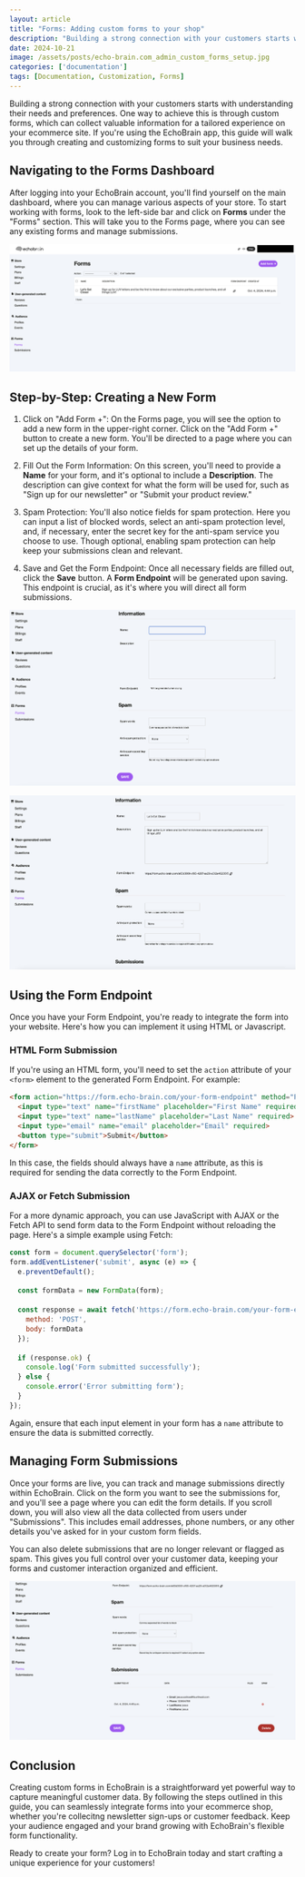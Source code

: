 ```yaml
---
layout: article
title: "Forms: Adding custom forms to your shop"
description: "Building a strong connection with your customers starts with understanding their needs and preferences. One way to achieve this is through custom forms, which can collect valuable information for a tailored experience on your ecommerce site. If you’re using the EchoBrain app, this guide will walk you through creating and customizing forms to suit your business needs."
date: 2024-10-21
image: /assets/posts/echo-brain.com_admin_custom_forms_setup.jpg
categories: ['documentation']
tags: [Documentation, Customization, Forms]
---
```


Building a strong connection with your customers starts with understanding their needs and preferences. One way to achieve this is through custom forms, which can collect valuable information for a tailored experience on your ecommerce site. If you're using the EchoBrain app, this guide will walk you through creating and customizing forms to suit your business needs.

## Navigating to the Forms Dashboard
After logging into your EchoBrain account, you'll find yourself on the main dashboard, where you can manage various aspects of your store. To start working with forms, look to the left-side bar and click on **Forms** under the "Forms" section. This will take you to the Forms page, where you can see any existing forms and manage submissions.

![EchoBrain forms dashboard](/assets/posts/echo-brain.com_admin_forms_dashboard.jpg)

## Step-by-Step: Creating a New Form
1. Click on "Add Form +": On the Forms page, you will see the option to add a new form in the upper-right corner. Click on the "Add Form +" button to create a new form. You'll be directed to a page where you can set up the details of your form.

2. Fill Out the Form Information: On this screen, you'll need to provide a **Name** for your form, and it's optional to include a **Description**. The description can give context for what the form will be used for, such as "Sign up for our newsletter" or "Submit your product review."

3. Spam Protection: You'll also notice fields for spam protection. Here you can input a list of blocked words, select an anti-spam protection level, and, if necessary, enter the secret key for the anti-spam service you choose to use. Though optional, enabling spam protection can help keep your submissions clean and relevant.

4. Save and Get the Form Endpoint: Once all necessary fields are filled out, click the **Save** button. A **Form Endpoint** will be generated upon saving. This endpoint is crucial, as it's where you will direct all form submissions.

![Create a new form with EchoBrain](/assets/posts/echo-brain.com_admin_create_form.jpg)

![Get the new form endpoint](/assets/posts/echo-brain.com_admin_edit_form.jpg)

## Using the Form Endpoint
Once you have your Form Endpoint, you're ready to integrate the form into your website. Here's how you can implement it using HTML or Javascript.

### HTML Form Submission
If you're using an HTML form, you'll need to set the `action` attribute of your `<form>` element to the generated Form Endpoint. For example:

```html
<form action="https://form.echo-brain.com/your-form-endpoint" method="POST">
  <input type="text" name="firstName" placeholder="First Name" required>
  <input type="text" name="lastName" placeholder="Last Name" required>
  <input type="email" name="email" placeholder="Email" required>
  <button type="submit">Submit</button>
</form>
```
In this case, the fields should always have a `name` attribute, as this is required for sending the data correctly to the Form Endpoint.

### AJAX or Fetch Submission
For a more dynamic approach, you can use JavaScript with AJAX or the Fetch API to send form data to the Form Endpoint without reloading the page. Here's a simple example using Fetch:

```javascript
const form = document.querySelector('form');
form.addEventListener('submit', async (e) => {
  e.preventDefault();

  const formData = new FormData(form);

  const response = await fetch('https://form.echo-brain.com/your-form-endpoint', {
    method: 'POST',
    body: formData
  });

  if (response.ok) {
    console.log('Form submitted successfully');
  } else {
    console.error('Error submitting form');
  }
});
```

Again, ensure that each input element in your form has a `name` attribute to ensure the data is submitted correctly.

## Managing Form Submissions
Once your forms are live, you can track and manage submissions directly within EchoBrain. Click on the form you want to see the submissions for, and you'll see a page where you can edit the form details. If you scroll down, you will also view all the data collected from users under "Submissions". This includes email addresses, phone numbers, or any other details you've asked for in your custom form fields.

You can also delete submissions that are no longer relevant or flagged as spam. This gives you full control over your customer data, keeping your forms and customer interaction organized and efficient.

![Manage form submissions on EchoBrain](/assets/posts/echo-brain.com_admin_form_submissions.jpg)

## Conclusion
Creating custom forms in EchoBrain is a straightforward yet powerful way to capture meaningful customer data. By following the steps outlined in this guide, you can seamlessly integrate forms into your ecommerce shop, whether you're collecitng newsletter sign-ups or customer feedback. Keep your audience engaged and your brand growing with EchoBrain's flexible form functionality.

Ready to create your form? Log in to EchoBrain today and start crafting a unique experience for your customers!